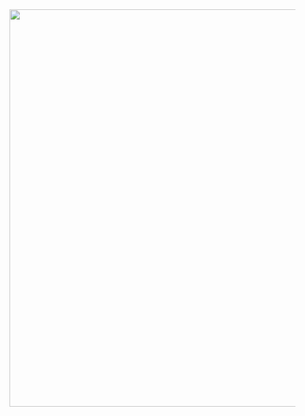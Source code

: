 <div align="center">
  <img src="https://github.com/user-attachments/assets/2e159d5c-5eca-41a0-b98f-f7515ac67f56" width="700px">
</div>
